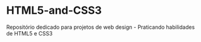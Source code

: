 # HTML5-and-CSS3
Repositório dedicado para projetos de web design - Praticando habilidades de HTML5 e CSS3
